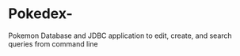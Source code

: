 # Pokedex-
Pokemon Database and JDBC application to edit, create, and search queries from command line 
